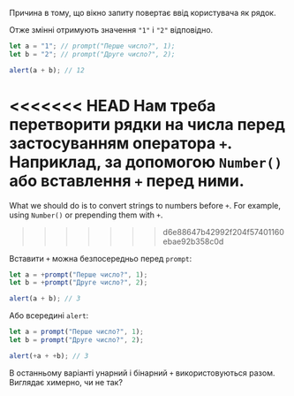 Причина в тому, що вікно запиту повертає ввід користувача як рядок.

Отже змінні отримують значення `"1"` і `"2"` відповідно.

```js run
let a = "1"; // prompt("Перше число?", 1);
let b = "2"; // prompt("Друге число?", 2);

alert(a + b); // 12
```

<<<<<<< HEAD
Нам треба перетворити рядки на числа перед застосуванням оператора `+`. Наприклад, за допомогою `Number()` або вставлення `+` перед ними.
=======
What we should do is to convert strings to numbers before `+`. For example, using `Number()` or prepending them with `+`.
>>>>>>> d6e88647b42992f204f57401160ebae92b358c0d


Вставити `+` можна безпосередньо перед `prompt`:

```js run
let a = +prompt("Перше число?", 1);
let b = +prompt("Друге число?", 2);

alert(a + b); // 3
```

Або всередині `alert`:

```js run
let a = prompt("Перше число?", 1);
let b = prompt("Друге число?", 2);

alert(+a + +b); // 3
```

В останньому варіанті унарний і бінарний `+` використовуються разом. Виглядає химерно, чи не так?
